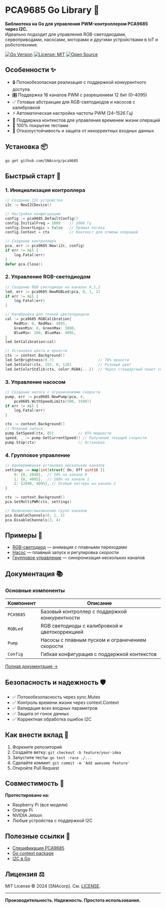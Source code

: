 # PCA9685 Go Library 🔧

**Библиотека на Go для управления PWM-контроллером PCA9685 через I2C.**  
Идеально подходит для управления RGB-светодиодами, сервоприводами, насосами, моторами и другими устройствами в IoT и робототехнике.

[![Go Version](https://img.shields.io/badge/Go-1.20%2B-blue)](https://golang.org)
[![License: MIT](https://img.shields.io/badge/License-MIT-green)](LICENSE)
[![Open Source](https://badges.frapsoft.com/os/v2/open-source.svg)](https://opensource.org)

## Особенности ✨
- 🔒 Потокобезопасная реализация с поддержкой конкурентного доступа
- 🎛 Поддержка 16 каналов PWM с разрешением 12 бит (0–4095)
- ✅ Готовые абстракции для RGB-светодиодов и насосов с калибровкой
- ⚡ Автоматическая настройка частоты PWM (24–1526 Гц)
- 🔄 Поддержка контекстов для управления временем жизни операций
- 📖 100% покрытие тестами
- 💪 Отказоустойчивость и защита от некорректных входных данных

## Установка 📦
```bash
go get github.com/SNAcorp/pca9685
```

## Быстрый старт 🚀
### 1. Инициализация контроллера
```go
// Создание I2C устройства
i2c := NewI2CDevice() 

// Настройка конфигурации
config := pca9685.DefaultConfig()
config.InitialFreq = 1000    // 1000 Гц
config.InvertLogic = false   // Прямая логика
config.Context = ctx         // Контекст для отмены операций

// Создание контроллера
pca, err := pca9685.New(i2c, config)
if err != nil {
    log.Fatal(err)
}
defer pca.Close()
```

### 2. Управление RGB-светодиодом
```go
// Создание RGB светодиода на каналах 0,1,2
led, err := pca9685.NewRGBLed(pca, 0, 1, 2)
if err != nil {
    log.Fatal(err)
}

// Калибровка для точной цветопередачи
cal := pca9685.RGBCalibration{
    RedMin: 0, RedMax: 4095,
    GreenMin: 0, GreenMax: 3800,
    BlueMin: 100, BlueMax: 4095,
}
led.SetCalibration(cal)

// Установка цвета и яркости
ctx := context.Background()
led.SetBrightness(0.7)                    // 70% яркости
led.SetColor(ctx, 255, 0, 128)            // Розовый цвет
led.SetColorStdlib(ctx, color.RGBA{...})  // Через стандартный пакет color
```

### 3. Управление насосом
```go
// Создание насоса с ограничениями скорости
pump, err := pca9685.NewPump(pca, 4, 
    pca9685.WithSpeedLimits(500, 3500))
if err != nil {
    log.Fatal(err)
}

ctx := context.Background()
// Плавный запуск
pump.SetSpeed(ctx, 85)           // 85% мощности
speed, _ := pump.GetCurrentSpeed() // Получение текущей скорости
pump.Stop(ctx)                   // Остановка
```

### 4. Групповое управление
```go
// Одновременная установка нескольких каналов
settings := map[int]struct{ On, Off uint16 }{
    0: {0, 2048},  // 50% на канале 0
    1: {0, 4095},  // 100% на канале 1
    2: {2048, 4095}, // Особый паттерн на канале 2
}

ctx := context.Background()
pca.SetMultiPWM(ctx, settings)

// Включение/выключение групп каналов
pca.EnableChannels(0, 1, 2)
pca.DisableChannels(3, 4)
```

## Примеры 🧪
- [RGB-светодиод](examples/rgb_led) — анимация с плавными переходами
- [Насос](examples/pump) — плавный запуск и регулировка скорости
- [Групповое управление](examples/multi) — синхронизация нескольких каналов

## Документация 📚
### Основные компоненты
| Компонент       | Описание                                          |
|----------------|--------------------------------------------------|
| `PCA9685`      | Базовый контроллер с поддержкой конкурентности    |
| `RGBLed`       | RGB светодиоды с калибровкой и цветокоррекцией    |
| `Pump`         | Насосы с плавным пуском и ограничением скорости    |
| `Config`       | Гибкая конфигурация с поддержкой контекстов       |

[Полная документация →](docs/API.md)

## Безопасность и надежность 🛡
- ✅ Потокобезопасность через sync.Mutex
- ✅ Контроль времени жизни через context.Context
- ✅ Валидация всех входных параметров
- ✅ Защита от гонок данных
- ✅ Корректная обработка ошибок I2C

## Как внести вклад 🤝
1. Форкните репозиторий
2. Создайте ветку: `git checkout -b feature/your-idea`
3. Запустите тесты: `go test -race ./...`
4. Сделайте коммит: `git commit -m 'Add awesome feature'`
5. Откройте Pull Request

## Совместимость 🔌
**Протестировано на:**
- Raspberry Pi (все модели)
- Orange Pi
- NVIDIA Jetson
- Любые устройства с поддержкой I2C

## Полезные ссылки 🔗
- [Спецификация PCA9685](https://www.nxp.com/docs/en/data-sheet/PCA9685.pdf)
- [Go context package](https://golang.org/pkg/context/)
- [I2C в Go](https://pkg.go.dev/golang.org/x/exp/io/i2c)

## Лицензия ⚖️
MIT License © 2024 [SNAcorp]. См. [LICENSE](LICENSE).

---

**Производительность. Надежность. Простота использования.**